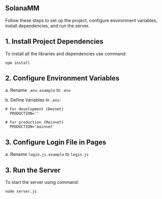 ## SolanaMM

Follow these steps to set up the project, configure environment variables, install dependencies, and run the server.
## 1. Install Project Dependencies

To install all the libraries and dependencies use command:

`npm install`

## 2. Configure Environment Variables

a. Rename `.env.example` to `.env`

b. Define Variables in `.env`:

    # For development (Devnet)
      PRODUCTION=''

    # For production (Mainnet)
      PRODUCTION='mainnet'

## 3. Configure Login File in Pages

a. Rename `login.js.example` to `login.js`

## 3. Run the Server

To start the server using command:

`node server.js`
